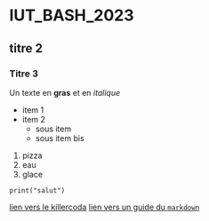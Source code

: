 # IUT_BASH_2023
## titre 2
### Titre 3

Un texte en **gras** et en *italique*

- item 1
- item 2
  - sous item
  - sous item bis

1. pizza
2. eau
3. glace

`print("salut")`

[lien vers le killercoda](https://killercoda.com/emelin)
[lien vers un guide du `markdown`](https://www.markdownguide.org/cheat-sheet/)
